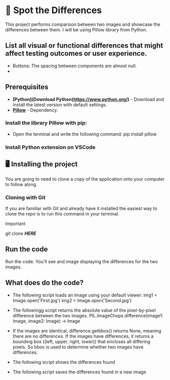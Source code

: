 

# :open_file_folder: Spot the Differences
This project performs comparison between two images and showcase the differences between them. I will be using Pillow library from Python.

## List all visual or functional differences that might affect testing outcomes or user experience. 
- Buttons: The spacing between components are almost null. 
- 


## Prerequisites

- **[Python](Download Python(https://www.python.org/)** - Download and install the latest version with default settings. 
- **[Pillow](https://pillow.readthedocs.io/en/stable/index.html)** - Dependency.

### Install the library Pillow with pip:
- Open the terminal and write the following command:
pip install pillow

### Install Python extension on VSCode

## :desktop_computer:	 Installing the project
You are going to need to clone a copy of the application onto your computer to follow along.

### Cloning with Git
If you are familiar with Git and already have it installed the easiest way to clone the repo is to run this command in your terminal.

> [!IMPORTANT]
> git clone **_HERE_**


## Run the code
Run the code. You'll see and image displaying the differences for the two images. 

## What does do the code?

- The following script loads an image using your default viewer:
img1 = Image.open('First.jpg')
img2 = Image.open('Second.jpg')

- The followingg script returns the absolute value of the pixel-by-pixel difference between the two images.
PIL.ImageChops.difference(image1: Image, image2: Image) → Image
- If the images are identical, difference.getbbox() returns None, meaning there are no differences. If the images have differences, it returns a bounding box ((left, upper, right, lower)) that encloses all differing pixels. So bbox is used to determine whether two images have differences.
- The following script shows the differences found
- The following script saves the differences found in a new image
